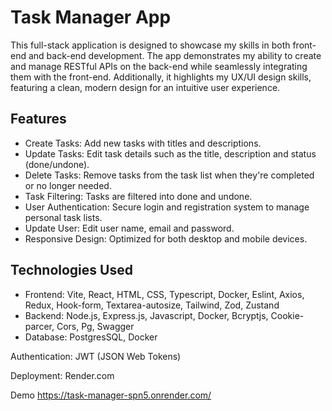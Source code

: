 # Task Manager App

This full-stack application is designed to showcase my skills in both front-end and back-end development. The app demonstrates my ability to create and manage RESTful APIs on the back-end while seamlessly integrating them with the front-end. Additionally, it highlights my UX/UI design skills, featuring a clean, modern design for an intuitive user experience.

## Features

- Create Tasks: Add new tasks with titles and descriptions.
- Update Tasks: Edit task details such as the title, description and status (done/undone).
- Delete Tasks: Remove tasks from the task list when they're completed or no longer needed.
- Task Filtering: Tasks are filtered into done and undone.
- User Authentication: Secure login and registration system to manage personal task lists.
- Update User: Edit user name, email and password.
- Responsive Design: Optimized for both desktop and mobile devices.

## Technologies Used

- Frontend: Vite, React, HTML, CSS, Typescript, Docker, Eslint, Axios, Redux, Hook-form, Textarea-autosize, Tailwind, Zod, Zustand
- Backend: Node.js, Express.js, Javascript, Docker, Bcryptjs, Cookie-parcer, Cors, Pg, Swagger
- Database: PostgresSQL, Docker

Authentication: JWT (JSON Web Tokens)

Deployment: Render.com

Demo
https://task-manager-spn5.onrender.com/
